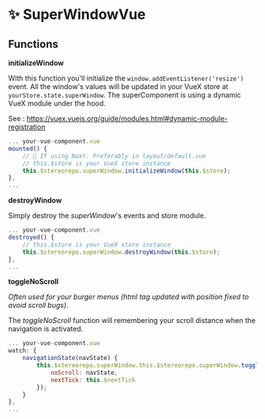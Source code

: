 # ✨ SuperWindowVue

## Functions

**initializeWindow**

With this function you'll initialize the `window.addEventListener('resize')` event. All the window's values will be updated in your VueX store at `yourStore.state.superWindow`.
The superComponent is using a dynamic VueX module under the hood.

See : https://vuex.vuejs.org/guide/modules.html#dynamic-module-registration

```js
... your-vue-component.vue
mounted() {
    // 🚀 If using Nuxt: Preferably in layout/default.vue
    // this.$store is your VueX store instance
    this.$stereorepo.superWindow.initializeWindow(this.$store);
},
...
```

**destroyWindow**

Simply destroy the _superWindow_'s events and store module.

```js
... your-vue-component.vue
destroyed() {
    // this.$store is your VueX store instance
    this.$stereorepo.superWindow.destroyWindow(this.$store);
},
...
```

**toggleNoScroll**

_Often used for your burger menus (html tag updated with position fixed to avoid scroll bugs)_.

The _toggleNoScroll_ function will remembering your scroll distance when the navigation is activated.

```js
... your-vue-component.vue
watch: {
    navigationState(navState) {
        this.$stereorepo.superWindow.this.$stereorepo.superWindow.toggleNoScroll({
            noScroll: navState,
            nextTick: this.$nextTick
        });
    }
},
...
```
